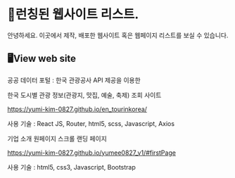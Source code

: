 # 📝런칭된 웹사이트 리스트.
안녕하세요.
이곳에서 제작, 배포한 웹사이트 혹은 웹페이지 리스트를 보실 수 있습니다.


## 🖥️View web site

공공 데이터 포털 : 한국 관광공사 API 제공을 이용한

한국 도시별 관광 정보(관광지, 맛집, 예술, 축제) 조회 사이트

https://yumi-kim-0827.github.io/en_tourinkorea/

사용 기술 : React JS, Router, html5, scss, Javascript, Axios





기업 소개 원페이지 스크롤 랜딩 페이지

https://yumi-kim-0827.github.io/yumee0827_v1/#firstPage

사용 기술 :  html5, css3, Javascript, Bootstrap
